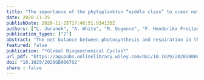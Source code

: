 ```yaml
---
title: "The importance of the phytoplankton “middle class” to ocean net community production"
date: 2020-11-25
publishDate: 2020-11-25T17:46:51.934135Z
authors: ["L. Juranek", "A. White", "M. Dugenne", "F. Henderikx Freitas", "S. Dutkiewicz", "F. Ribalet", "S. Ferron", "E.V. Armbrust", "D.M. Karl"]
publication_types: ["2"]
abstract: "The net balance between photosynthesis and respiration in the surface ocean is a key regulator of ocean-atmosphere carbon dioxide (CO2) partitioning, and by extension, Earth's climate. The slight excess of photosynthesis over community respiration in sunlit waters, known as net community production (NCP), sets the upper bound on the sequestration of carbon via biologically mediated export. Prevailing paradigms suggest a high/low binary where net primary production (NPP), NCP, and export are highest in ecosystems characterized by microplankton (>20 um) and lowest in ecosystems dominated by picoplankton (<2 um). This bifurcation model neglects the potential importance of nanoplankton (2–20 um)—i.e., the “middle” size class—toward global biological pump functioning. Here, we show a relationship between the biomass of nanoplankton and oxygen-based estimates of NCP across natural ecological gradients in the North Pacific Ocean. Using a suite of high-resolution optical imaging approaches including SeaFlow, Imaging FlowCytobot, and laser-based scattering, nanoplankton dynamics are observed to dominate the particle size distribution throughout a 1,000 km transition between the subtropical and subpolar North Pacific, where NCP rates are threefold to fivefold higher than subtropical values. Based on ecological theory applied to the Darwin size-based ecosystem model, we hypothesize that intermediate size class organisms are capable of high rates of production via an optimization of bottom-up and top-down control inherent to the “middle class.” More broadly, the model indicates the global importance of nanoplankton for ocean biological production."
featured: false
publication: "*Global Biogeochemical Cycles*"
url_pdf: "https://agupubs.onlinelibrary.wiley.com/doi/10.1029/2020GB006702"
doi: "10.1029/2020GB006702"
share : false
---
```


